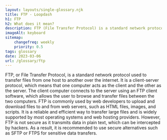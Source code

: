 ```yaml
--- 
layout: layouts/single-glossary.njk
title: FTP - Loopdash
h1: FTP
h2: What does it mean?
description: FTP (File Transfer Protocol) is a standard network protocol used to transfer files from a local computer to a remote server, commonly used by WordPress developers to upload and manage website files.
imageAlt: keyboard
sitemap:
	changefreq: weekly
	priority: 0.5
tags: glossary
date: 2023-03-06
url: /glossary/ftp
---
```


FTP, or File Transfer Protocol, is a standard network protocol used to transfer files from one host to another over the internet. It is a client-server protocol, which means that one computer acts as the client and the other as the server. The client computer connects to the server using an FTP client software, which allows the user to browse and transfer files between the two computers. FTP is commonly used by web developers to upload and download files to and from web servers, such as HTML files, images, and scripts. It is a reliable and efficient way to transfer large files and is widely supported by most operating systems and web hosting providers. However, FTP is not secure as it transmits data in plain text, which can be intercepted by hackers. As a result, it is recommended to use secure alternatives such as SFTP or FTPS for sensitive data transfers.
